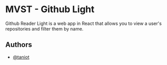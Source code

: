 # MVST - Github Light

Github Reader Light is a web app in React that allows you to view a user's repositories and filter them by name.

## Authors

- [@taniot](https://www.github.com/taniot)
